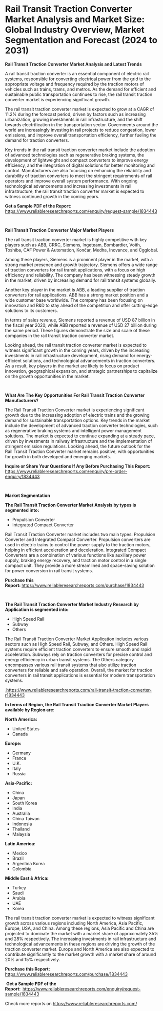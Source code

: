 <p><h1>Rail Transit Traction Converter Market Analysis and Market Size: Global Industry Overview, Market Segmentation and Forecast (2024 to 2031)</h1></p><p><strong>Rail Transit Traction Converter Market Analysis and Latest Trends</strong></p>
<p><p>A rail transit traction converter is an essential component of electric rail systems, responsible for converting electrical power from the grid to the appropriate voltage and frequency required by the traction motors of vehicles such as trains, trams, and metros. As the demand for efficient and sustainable public transportation continues to rise, the rail transit traction converter market is experiencing significant growth.</p><p>The rail transit traction converter market is expected to grow at a CAGR of 11.2% during the forecast period, driven by factors such as increasing urbanization, growing investments in rail infrastructure, and the shift towards electrification in the transportation sector. Governments around the world are increasingly investing in rail projects to reduce congestion, lower emissions, and improve overall transportation efficiency, further fueling the demand for traction converters.</p><p>Key trends in the rail transit traction converter market include the adoption of advanced technologies such as regenerative braking systems, the development of lightweight and compact converters to improve energy efficiency, and the integration of digital solutions for better monitoring and control. Manufacturers are also focusing on enhancing the reliability and durability of traction converters to meet the stringent requirements of rail operators and improve overall system performance. With ongoing technological advancements and increasing investments in rail infrastructure, the rail transit traction converter market is expected to witness continued growth in the coming years.</p></p>
<p><strong>Get a Sample PDF of the Report:&nbsp;</strong> <a href="https://www.reliableresearchreports.com/enquiry/request-sample/1834443">https://www.reliableresearchreports.com/enquiry/request-sample/1834443</a></p>
<p>&nbsp;</p>
<p><strong>Rail Transit Traction Converter Major Market Players</strong></p>
<p><p>The rail transit traction converter market is highly competitive with key players such as ABB, CRRC, Siemens, Ingeteam, Bombardier, Voith, Toshiba, CAF Power & Automation, Končar, Medha, Inovance, and Cgglobal. </p><p>Among these players, Siemens is a prominent player in the market, with a strong market presence and growth trajectory. Siemens offers a wide range of traction converters for rail transit applications, with a focus on high efficiency and reliability. The company has been witnessing steady growth in the market, driven by increasing demand for rail transit systems globally.</p><p>Another key player in the market is ABB, a leading supplier of traction converters for rail applications. ABB has a strong market position and a wide customer base worldwide. The company has been focusing on innovation and R&D to stay ahead of the competition and offer cutting-edge solutions to its customers.</p><p>In terms of sales revenue, Siemens reported a revenue of USD 87 billion in the fiscal year 2020, while ABB reported a revenue of USD 27 billion during the same period. These figures demonstrate the size and scale of these companies in the rail transit traction converter market.</p><p>Looking ahead, the rail transit traction converter market is expected to witness significant growth in the coming years, driven by the increasing investments in rail infrastructure development, rising demand for energy-efficient solutions, and technological advancements in traction converters. As a result, key players in the market are likely to focus on product innovation, geographical expansion, and strategic partnerships to capitalize on the growth opportunities in the market.</p></p>
<p>&nbsp;</p>
<p><strong>What Are The Key Opportunities For Rail Transit Traction Converter Manufacturers?</strong></p>
<p><p>The Rail Transit Traction Converter market is experiencing significant growth due to the increasing adoption of electric trains and the growing demand for sustainable transportation options. Key trends in the market include the development of advanced traction converter technologies, such as regenerative braking systems and intelligent power management solutions. The market is expected to continue expanding at a steady pace, driven by investments in railway infrastructure and the implementation of stringent emission regulations. Looking ahead, the future outlook for the Rail Transit Traction Converter market remains positive, with opportunities for growth in both developed and emerging markets.</p></p>
<p><strong>Inquire or Share Your Questions If Any Before Purchasing This Report:</strong> <a href="https://www.reliableresearchreports.com/enquiry/pre-order-enquiry/1834443">https://www.reliableresearchreports.com/enquiry/pre-order-enquiry/1834443</a></p>
<p>&nbsp;</p>
<p><strong>Market Segmentation</strong></p>
<p><strong>The Rail Transit Traction Converter Market Analysis by types is segmented into:</strong></p>
<p><ul><li>Propulsion Converter</li><li>Integrated Compact Converter</li></ul></p>
<p><p>Rail Transit Traction Converter market includes two main types: Propulsion Converter and Integrated Compact Converter. Propulsion converters are used in electric trains to control the power supply to the traction motors, helping in efficient acceleration and deceleration. Integrated Compact Converters are a combination of various functions like auxiliary power supply, braking energy recovery, and traction motor control in a single compact unit. They provide a more streamlined and space-saving solution for power conversion in rail transit systems.</p></p>
<p><strong>Purchase this Report:&nbsp;</strong><a href="https://www.reliableresearchreports.com/purchase/1834443">https://www.reliableresearchreports.com/purchase/1834443</a></p>
<p>&nbsp;</p>
<p><strong>The Rail Transit Traction Converter Market Industry Research by Application is segmented into:</strong></p>
<p><ul><li>High Speed Rail</li><li>Subway</li><li>Others</li></ul></p>
<p><p>The Rail Transit Traction Converter Market Application includes various sectors such as High Speed Rail, Subway, and Others. High Speed Rail systems require efficient traction converters to ensure smooth and rapid acceleration. Subways rely on traction converters for precise control and energy efficiency in urban transit systems. The Others category encompasses various rail transit systems that also utilize traction converters for reliable and safe operation. Overall, the market for traction converters in rail transit applications is essential for modern transportation systems.</p></p>
<p><a href="https://www.reliableresearchreports.com/rail-transit-traction-converter-r1834443">&nbsp;https://www.reliableresearchreports.com/rail-transit-traction-converter-r1834443</a></p>
<p><strong>In terms of Region, the Rail Transit Traction Converter Market Players available by Region are:</strong></p>
<p>
    <p> <strong> North America: </strong>
        <ul>
            <li>United States</li>
            <li>Canada</li>
        </ul>
        </p> 
    <p> <strong> Europe: </strong>
        <ul>
            <li>Germany</li>
            <li>France</li>
            <li>U.K.</li>
            <li>Italy</li>
            <li>Russia</li>
        </ul>
        </p> 
    <p> <strong> Asia-Pacific: </strong>
        <ul>
            <li>China</li>
            <li>Japan</li>
            <li>South Korea</li>
            <li>India</li>
            <li>Australia</li>
            <li>China Taiwan</li>
            <li>Indonesia</li>
            <li>Thailand</li>
            <li>Malaysia</li>
        </ul>
        </p> 
    <p> <strong> Latin America: </strong>
        <ul>
            <li>Mexico</li>
            <li>Brazil</li>
            <li>Argentina Korea</li>
            <li>Colombia</li>
        </ul>
        </p> 
    <p> <strong> Middle East & Africa: </strong>
        <ul>
            <li>Turkey</li>
            <li>Saudi</li>
            <li>Arabia</li>
            <li>UAE</li>
            <li>Korea</li>
        </ul>
    </p>
    </p>
<p><p>The rail transit traction converter market is expected to witness significant growth across various regions including North America, Asia Pacific, Europe, USA, and China. Among these regions, Asia Pacific and China are projected to dominate the market with a market share of approximately 35% and 28% respectively. The increasing investments in rail infrastructure and technological advancements in these regions are driving the growth of the traction converter market. Europe and North America are also expected to contribute significantly to the market growth with a market share of around 20% and 15% respectively.</p></p>
<p><strong>Purchase this Report: </strong><a href="https://www.reliableresearchreports.com/purchase/1834443">https://www.reliableresearchreports.com/purchase/1834443</a></p>
<p>&nbsp;<strong>Get a Sample PDF of the Report:&nbsp;&nbsp;</strong><a href="https://www.reliableresearchreports.com/enquiry/request-sample/1834443">https://www.reliableresearchreports.com/enquiry/request-sample/1834443</a></p>
<p><strong></strong></p>
<p>Check more reports on <a href="https://www.reliableresearchreports.com/">https://www.reliableresearchreports.com/</a></p>